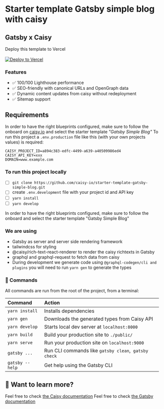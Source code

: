 # Starter template Gatsby simple blog with caisy

## Gatsby x Caisy

Deploy this template to Vercel
<br>
<br>
[![Deploy to Vercel](https://vercel.com/button)](https://vercel.com/new/clone?repository-url=https%3A%2F%2Fgithub.com%2Fcaisy-io%2Fstarter-template-gatsby-simple-blog&env=CAISY_PROJECT_ID,CAISY_API_KEY&project-name=caisy-gatsby-simple-blog&repository-name=caisy-gatsby-simple-blog)

### Features

- ✅ 100/100 Lighthouse performance
- ✅ SEO-friendly with canonical URLs and OpenGraph data
- ✅ Dynamic content updates from caisy without redeployment
- ✅ Sitemap support

## Requirements

In order to have the right blueprints configured, make sure to follow the onboard on [caisy.io](https://caisy.io/) and select the starter template _"Gatsby Simple Blog"_
To run this project a `.env.production` file like this (with your own projects values) is required:

```
CAISY_PROJECT_ID=a894c383-edfc-4499-a639-a40509986ed4
CAISY_API_KEY=xxx
DOMAIN=www.example.com
```

### To run this project locally

- [ ] `git clone https://github.com/caisy-io/starter-template-gatsby-simple-blog.git`
- [ ] create `.env.development` file with your project id and API key
- [ ] `yarn install`
- [ ] `yarn develop`

In order to have the right blueprints configured, make sure to follow the onboard and select the starter template "Gatsby Simple Blog"

### We are using

- Gatsby as server and server side rendering framework
- tailwindcss for styling
- @caisy/rich-text-react-renderer to render the caisy richtexts in Gatsby
- graphql and graphql-request to fetch data from caisy
- During development we generate code using `@graphql-codegen/cli and plugins` you will need to run `yarn gen` to generate the types


### 🧞 Commands

All commands are run from the root of the project, from a terminal:

| Command                | Action                                                   |
| :--------------------- | :--------------------------------------------------------|
| `yarn install`          | Installs dependencies                                   |
| `yarn gen`          |  Downloads the generated types from Caisy API                                   |
| `yarn develop`          | Starts local dev server at `localhost:8000`              |                |
| `yarn build`        | Build your production site to `./public/`                   |
| `yarn serve`        | Run your production site on `localhost:9000`|
| `gatsby ...`    | Run CLI commands like `gatsby clean`,&nbsp;   `gatsby check`|
| `gatsby --help` | Get help using the Gatsby CLI                             |

## 👀 Want to learn more?

Feel free to check [the Caisy documentation](https://caisy.io/developer/docs)
Feel free to check [the Gatsby documentation](https://www.gatsbyjs.com/docs/)
